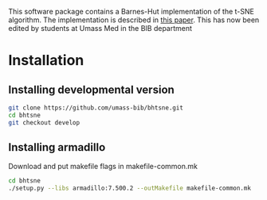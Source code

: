 
This software package contains a Barnes-Hut implementation of the t-SNE algorithm. The implementation is described in [this paper](http://lvdmaaten.github.io/publications/papers/JMLR_2014.pdf). This has now been edited by students at Umass Med in the BIB department


# Installation #


## Installing developmental version
```bash
git clone https://github.com/umass-bib/bhtsne.git
cd bhtsne 
git checkout develop
```

## Installing armadillo

Download and put makefile flags in makefile-common.mk

```bash
cd bhtsne 
./setup.py --libs armadillo:7.500.2 --outMakefile makefile-common.mk
```